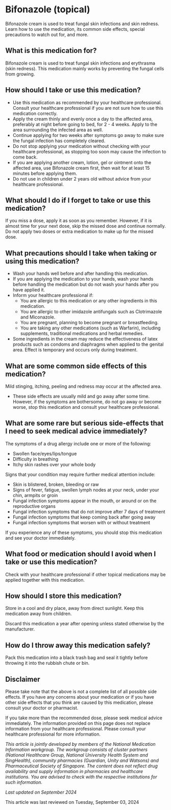 # Bifonazole (topical)

Bifonazole cream is used to treat fungal skin infections and skin redness. Learn how to use the medication, its common side effects, special precautions to watch out for, and more.

What is this medication for?
----------------------------

Bifonazole cream is used to treat fungal skin infections and erythrasma (skin redness). This medication mainly works by preventing the fungal cells from growing.

How should I take or use this medication?
-----------------------------------------

* Use this medication as recommended by your healthcare professional. Consult your healthcare professional if you are not sure how to use this medication correctly.
* Apply the cream thinly and evenly once a day to the affected area, preferably at night before going to bed, for 2 - 4 weeks. Apply to the area surrounding the infected area as well.
* Continue applying for two weeks after symptoms go away to make sure the fungal infection has completely cleared.
* Do not stop applying your medication without checking with your healthcare professional, as stopping too soon may cause the infection to come back.
* If you are applying another cream, lotion, gel or ointment onto the affected area, use Bifonazole cream first, then wait for at least 15 minutes before applying them.
* Do not use in children under 2 years old without advice from your healthcare professional.

What should I do if I forget to take or use this medication?
------------------------------------------------------------

If you miss a dose, apply it as soon as you remember. However, if it is almost time for your next dose, skip the missed dose and continue normally. Do not apply two doses or extra medication to make up for the missed dose.

What precautions should I take when taking or using this medication?
--------------------------------------------------------------------

* Wash your hands well before and after handling this medication.
* If you are applying the medication to your hands, wash your hands before handling the medication but do not wash your hands after you have applied it.
* Inform your healthcare professional if:
  + You are allergic to this medication or any other ingredients in this medication.
  + You are allergic to other imidazole antifungals such as Clotrimazole and Miconazole.
  + You are pregnant, planning to become pregnant or breastfeeding.
  + You are taking any other medications (such as Warfarin), including supplements, traditional medications and herbal remedies.
* Some ingredients in the cream may reduce the effectiveness of latex products such as condoms and diaphragms when applied to the genital area. Effect is temporary and occurs only during treatment.

What are some common side effects of this medication?
-----------------------------------------------------

Mild stinging, itching, peeling and redness may occur at the affected area. 

* These side effects are usually mild and go away after some time. However, if the symptoms are bothersome, do not go away or become worse, stop this medication and consult your healthcare professional.

What are some rare but serious side-effects that I need to seek medical advice immediately?
-------------------------------------------------------------------------------------------

The symptoms of a drug allergy include one or more of the following:

* Swollen face/eyes/lips/tongue
* Difficulty in breathing
* Itchy skin rashes over your whole body

Signs that your condition may require further medical attention include:

* Skin is blistered, broken, bleeding or raw
* Signs of fever, fatigue, swollen lymph nodes at your neck, under your chin, armpits or groin
* Fungal infection symptoms appear in the mouth, or around or on the reproductive organs
* Fungal infection symptoms that do not improve after 7 days of treatment
* Fungal infection symptoms that keep coming back after going away
* Fungal infection symptoms that worsen with or without treatment

If you experience any of these symptoms, you should stop this medication and see your doctor immediately.

What food or medication should I avoid when I take or use this medication?
--------------------------------------------------------------------------

Check with your healthcare professional if other topical medications may be applied together with this medication.

How should I store this medication?
-----------------------------------

Store in a cool and dry place, away from direct sunlight. Keep this medication away from children.

Discard this medication a year after opening unless stated otherwise by the manufacturer.

How do I throw away this medication safely?
-------------------------------------------

Pack this medication into a black trash bag and seal it tightly before throwing it into the rubbish chute or bin.

Disclaimer
----------

Please take note that the above is not a complete list of all possible side effects. If you have any concerns about your medication or if you have other side effects that you think are caused by this medication, please consult your doctor or pharmacist.

If you take more than the recommended dose, please seek medical advice immediately. The information provided on this page does not replace information from your healthcare professional. Please consult your healthcare professional for more information.

*This article is jointly developed by members of the National Medication Information workgroup. The workgroup consists of cluster partners (National Healthcare Group, National University Health System and SingHealth), community pharmacies (Guardian, Unity and Watsons) and Pharmaceutical Society of Singapore. The content does not reflect drug availability and supply information in pharmacies and healthcare institutions. You are advised to check with the respective institutions for such information.*

*Last updated on September 2024*

This article was last reviewed on
Tuesday, September 03, 2024